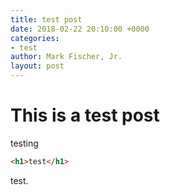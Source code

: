 ```yaml
---
title: test post
date: 2018-02-22 20:10:00 +0000
categories:
- test
author: Mark Fischer, Jr.
layout: post
---
```


# This is a test post

testing

```html
<h1>test</h1>
```

test.